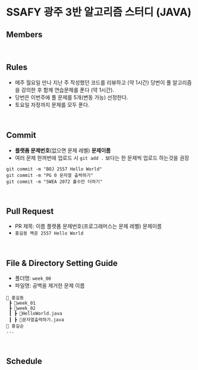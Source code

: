# SSAFY 광주 3반 알고리즘 스터디 (JAVA)

## Members

<br>

## Rules

-  매주 월요일 만나 지난 주 작성했던 코드를 리뷰하고 (약 1시간) 당번이 풀 알고리즘을 강의한 후 함께 연습문제를 푼다 (약 1시간).
-  당번은 이번주에 풀 문제를 5개(변동 가능) 선정한다.
-  토요일 자정까지 문제를 모두 푼다.

<br>

## Commit 
- **플랫폼 문제번호**(없으면 문제 레벨) **문제이름**
- 여러 문제 한꺼번에 업로드 시 `git add .` 보다는 한 문제씩 업로드 하는것을 권장
```
git commit -m "BOJ 2557 Hello World"
git commit -m "PG 0 문자열 출력하기"
git commit -m "SWEA 2072 홀수만 더하기"
```

<br>

## Pull Request 
- PR 제목: 이름 플랫폼 문제번호(프로그래머스는 문제 레벨) 문제이름
- `홍길동 백준 2557 Hello World`

<br>

## File & Directory Setting Guide
- 폴더명: `week_00`
- 파일명: 공백을 제거한 문제 이름
```
📂 홍길동
 ┣ 📂week_01
 ┣ 📂week_02
 ┃ ┣ 📜HelloWorld.java
 ┃ ┣ 📜문자열출력하기.java
📂 홍길순
...
 ```


<br>

## Schedule